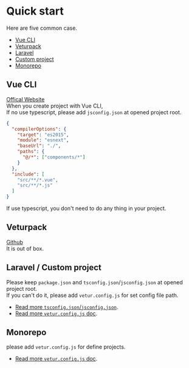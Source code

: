 # Quick start

Here are five common case.

- [Vue CLI](#vue-cli)
- [Veturpack]($veturpack)
- [Laravel](#laravel-custom-project)
- [Custom project](#laravel-custom-project)
- [Monorepo](#monorepo)

## Vue CLI
[Offical Website](https://cli.vuejs.org/)   
When you create project with Vue CLI,   
If no use typescript, please add `jsconfig.json` at opened project root.
```json
{
  "compilerOptions": {
    "target": "es2015",
    "module": "esnext",
    "baseUrl": "./",
    "paths": {
      "@/*": ["components/*"]
    }
  },
  "include": [
    "src/**/*.vue",
    "src/**/*.js"
  ]
}
```

If use typescript, you don't need to do any thing in your project.

## Veturpack
[Github](https://github.com/octref/veturpack)   
It is out of box.

## Laravel / Custom project
Please keep `package.json` and `tsconfig.json`/`jsconfig.json` at opened project root.   
If you can't do it, please add `vetur.config.js` for set config file path.

- [Read more `tsconfig.json`/`jsconfig.json`](/guide/setup.html#project-setup).
- [Read more `vetur.config.js` doc](/guide/setup.html#advanced).

## Monorepo
please add `vetur.config.js` for define projects.

- [Read more `vetur.config.js` doc](/guide/setup.html#advanced).
